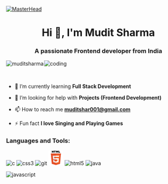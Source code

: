 [![MasterHead](https://i.pinimg.com/originals/9c/8c/db/9c8cdbb2bd7b637edd5b3a767b74153a.gif)](https://ananddubey1999.io)
<h1 align="center">Hi 👋, I'm Mudit Sharma</h1>
<h3 align="center">A passionate Frontend developer from India</h3>
<img align="right" alt="coding" width="400" src="https://cdn.dribbble.com/users/1162077/screenshots/3848914/programmer.gif">

<p align="left"> <img src="https://komarev.com/ghpvc/?username=muditsharma01&label=Profile%20views&color=0e75b6&style=flat" alt="muditsharma" /> </p>

<p align="left"> <a href="https://twitter.com/" target="blank"><img src="https://img.shields.io/twitter/follow/?logo=twitter&style=for-the-badge" alt="" /></a> </p>

- 🌱 I’m currently learning **Full Stack Development**

- 🤝 I’m looking for help with **Projects (Frontend Development)**


- 📫 How to reach me **muditshar001@gmail.com**

- ⚡ Fun fact **I love Singing and Playing Games**



<h3 align="left">Languages and Tools:</h3>
<p align="left">  <img src="https://upload.wikimedia.org/wikipedia/commons/thumb/1/18/C_Programming_Language.svg/1200px-C_Programming_Language.svg.png" alt="c" width="40" height="40"/> 

  <img src="[https://raw.githubusercontent.com/devicons/devicon/master/icons/css3/css3-original-wordmark.svg](https://upload.wikimedia.org/wikipedia/commons/thumb/d/d5/CSS3_logo_and_wordmark.svg/1200px-CSS3_logo_and_wordmark.svg.png)" alt="css3" width="40" height="40"/>  
  
   <img src="https://www.vectorlogo.zone/logos/git-scm/git-scm-icon.svg" alt="git" width="40" height="40"/> 
  
  
  <img src="https://raw.githubusercontent.com/devicons/devicon/master/icons/html5/html5-original-wordmark.svg" alt="html5" width="40" height="40"/> 
   <img src="![image](https://user-images.githubusercontent.com/117513215/232430863-b5677b17-bb84-42e5-b0c3-3589d38efebd.png)" alt="html5" width="40" height="40"/> 
  
  <img src="[https://raw.githubusercontent.com/devicons/devicon/master/icons/java/java-original.svg](https://w1.pngwing.com/pngs/425/99/png-transparent-java-logo-programming-language-selenium-computer-software-java-class-file-computer-programming-software-developer-software-framework.png)" alt="java" width="40" height="40"/>  
  
  <img src="[https://raw.githubusercontent.com/devicons/devicon/master/icons/javascript/javascript-original.svg](https://1000logos.net/wp-content/uploads/2020/09/JavaScript-Logo.png)" alt="javascript" width="40" height="40"/> </p>


